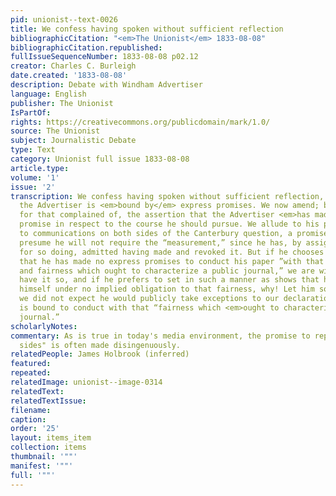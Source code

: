 ```yaml
---
pid: unionist--text-0026
title: We confess having spoken without sufficient reflection
bibliographicCitation: "<em>The Unionist</em> 1833-08-08"
bibliographicCitation.republished: 
fullIssueSequenceNumber: 1833-08-08 p02.12
creator: Charles C. Burleigh
date.created: '1833-08-08'
description: Debate with Windham Advertiser
language: English
publisher: The Unionist
IsPartOf: 
rights: https://creativecommons.org/publicdomain/mark/1.0/
source: The Unionist
subject: Journalistic Debate
type: Text
category: Unionist full issue 1833-08-08
article.type: 
volume: '1'
issue: '2'
transcription: We confess having spoken without sufficient reflection, in saying that
  the Advertiser is <em>bound by</em> express promises. We now amend; by substituting
  for that complained of, the assertion that the Advertiser <em>has made</em> an express
  promise in respect to the course he should pursue. We allude to his promising admission
  to communications on both sides of the Canterbury question, a promise of which we
  presume he will not require the “measurement,” since he has, by assigning his reasons
  for so doing, admitted having made and revoked it. But if he chooses to have it
  that he has made no express promises to conduct his paper ”with that independence
  and fairness which ought to characterize a public journal,” we are willing he should
  have it so, and if he prefers to set in such a manner as shows that he considers
  himself under no implied obligation to that fairness, why! Let him so act. But really,
  we did not expect he would publicly take exceptions to our declaration, that he
  is bound to conduct with that “fairness which <em>ought to characterize</em> a public
  journal.”
scholarlyNotes: 
commentary: As is true in today's media environment, the promise to represent "all
  sides" is often made disingenuously.
relatedPeople: James Holbrook (inferred)
featured: 
repeated: 
relatedImage: unionist--image-0314
relatedText: 
relatedTextIssue: 
filename: 
caption: 
order: '25'
layout: items_item
collection: items
thumbnail: '""'
manifest: '""'
full: '""'
---
```

